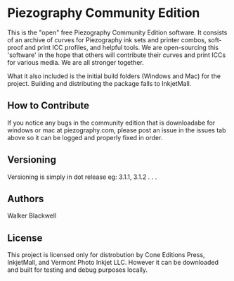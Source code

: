 # Piezography Community Edition

This is the "open" free Piezography Community Edition software. It consists of an archive of curves for Piezography ink sets and printer combos, soft-proof and print ICC profiles, and helpful tools. We are open-sourcing this 'software' in the hope that others will contribute their curves and print ICCs for various media. We are all stronger together. 

What it also included is the initial build folders (Windows and Mac) for the project. Building and distributing the package falls to InkjetMall. 

## How to Contribute

If you notice any bugs in the community edition that is downloadabe for windows or mac at piezography.com, please post an issue in the issues tab above so it can be logged and properly fixed in order.

## Versioning

Versioning is simply in dot release eg: 3.1.1, 3.1.2 . . . 

## Authors

Walker Blackwell

## License

This project is licensed only for distrobution by Cone Editions Press, InkjetMall, and Vermont Photo Inkjet LLC. However it can be downloaded and built for testing and debug purposes locally.
